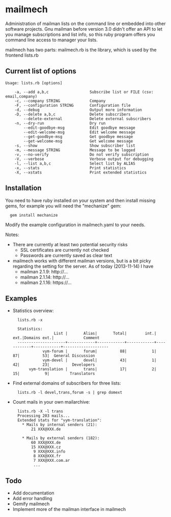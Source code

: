 mailmech
========

Administration of mailman lists on the command line or embedded into other software projects. Gnu mailman before version 3.0 didn't offer an API to let you manage subscriptions and list info, so this ruby program offers you command line access to manager your lists.

mailmech has two parts: mailmech.rb is the library, which is used by the frontend lists.rb


Current list of options
-----------------------


    Usage: lists.rb [options]

        -a, --add a,b,c                  Subscribe list or FILE (csv: email,company)
        -c, --company STRING             Company
        -F, --configuration STRING       Configuration file
        -d, --debug                      Output more information
        -D, --delete a,b,c               Delete subscribers    
            --delete-external            Delete external subscribers
        -n, --dry-run                    Dry run
            --edit-goodbye-msg           Edit goodbye message
            --edit-welcome-msg           Edit welcome message
            --get-goodbye-msg            Get goodbye message
            --get-welcome-msg            Get welcome message
        -s, --show                       Show subscriber list
        -m, --message STRING             Message to be logged
        -v, --no-verify                  Do not verify subscription
        -V, --verbose                    Verbose output for debugging
        -l, --list a,b,c                 Select list by ALIAS
        -x, --stats                      Print statistics
        -X, --xstats                     Print extended statistics


Installation
------------

You need to have ruby installed on your system and then install missing
gems, for example you will need the "mechanize" gem:

      gem install mechanize

Modify the example configuration in mailmech.yaml to your needs.

Notes:

- There are currently at least two potential security risks
    - SSL certificates are currently not checked
    - Passwords are currently saved as clear text
- mailmech works with different mailman versions, but is a bit picky regarding the 
  setting for the server. As of today (2013-11-14) I have
    - mailman 2.1.9: http://...
    - mailman 2.1.14: http://...
    - mailman 2.1.16: https://...



Examples
--------

- Statistics overview:

        lists.rb -x
    
        Statistics:
                        List |       Alias|       Total|        int.|        ext.|Domains ext.|             Comment
        ---------------------+------------+------------+------------+------------+------------+--------------------
                   vym-forum |       forum|          88|           1|          87|          53|  General Discussion
                   vym-devel |       devel|          43|           1|          42|          23|          Developers
             vym-translation |       trans|          17|           2|          15|           9|         Translators

- Find external domains of subscribers for three lists:

        lists.rb -l devel,trans,forum -s | grep domext
    
    
- Count mails in your own mailarchive:    

        lists.rb -X -l trans
        Processing 203 mails...
        Extended stats for "vym-translation":
          * Mails by internal senders (21):
              21 XXX@XXX.de                       

          * Mails by external senders (182):
              60 XXX@XXX.de                       
              15 XXX@XXX.cz                     
               9 XXX@XXX.info                      
               8 XXX@XXX.fr                         
               7 XXX@XXX.com.ar
               ...

    
Todo
----

- Add documentation
- Add error handling
- Gemify mailmech
- Implement more of the mailman interface in mailmech
